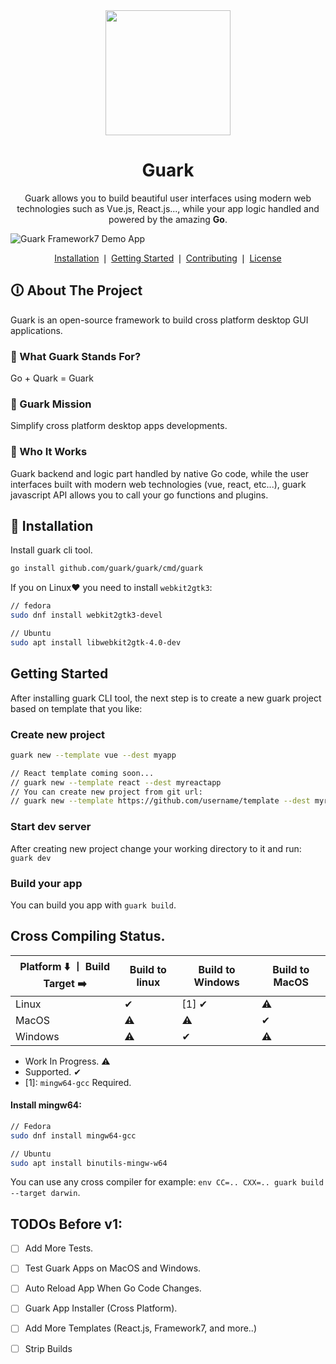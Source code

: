 <div align="center">
    <a href="https://github.com/guark/guark">
        <img src="https://raw.githubusercontent.com/MariaLetta/free-gophers-pack/master/characters/svg/51.svg" width="200">
    </a>
    <h1>Guark</h1>
    <p>Guark allows you to build beautiful user interfaces using modern web technologies such as Vue.js, React.js..., while your app logic handled and powered by the amazing <b>Go</b>.</p>
</div>

![Guark Framework7 Demo App](https://github.com/guark/guark/raw/master/testdata/demo.png)

<p align="center">
    <a href="#installation">Installation</a> ❘
    <a href="#getting-started">Getting Started</a> ❘
    <a href="#contributing">Contributing</a> ❘
    <a href="#license">License</a>
</p>


## 🛈 About The Project

Guark is an open-source framework to build cross platform desktop GUI applications.

### 📢 What Guark Stands For?
Go + Quark = Guark

### 🔮 Guark Mission
Simplify cross platform desktop apps developments.

### 🎸 Who It Works
Guark backend and logic part handled by native Go code, while the user interfaces built with modern web technologies (vue, react, etc...), guark javascript API allows you to call your go functions and plugins.


## 📜 Installation

Install guark cli tool.
```bash
go install github.com/guark/guark/cmd/guark
```

If you on Linux❤ you need to install `webkit2gtk3`:
```bash
// fedora
sudo dnf install webkit2gtk3-devel

// Ubuntu
sudo apt install libwebkit2gtk-4.0-dev
```

## Getting Started

After installing guark CLI tool, the next step is to create a new guark project based on template that you like:

### Create new project
```bash
guark new --template vue --dest myapp

// React template coming soon...
// guark new --template react --dest myreactapp
// You can create new project from git url:
// guark new --template https://github.com/username/template --dest myreactapp
``` 

### Start dev server
After creating new project change your working directory to it and run: `guark dev`

### Build your app
You can build you app with `guark build`.  


## Cross Compiling Status.

|   Platform  ⬇️  ⼁ Build Target ➡️ |  Build to linux | Build to Windows  | Build to MacOS  |
|---|---|---|---|
| Linux    |  ✔  | [1] ✔ |  ⚠  |
| MacOS    |  ⚠  |   ⚠   |  ✔  |
| Windows  |  ⚠  |   ✔   |  ⚠  |

- Work In Progress. ⚠
- Supported. ✔
- [1]: `mingw64-gcc` Required.


#### Install mingw64:
```bash
// Fedora
sudo dnf install mingw64-gcc

// Ubuntu
sudo apt install binutils-mingw-w64
```

You can use any cross compiler for example: `env CC=.. CXX=.. guark build --target darwin`.

## TODOs Before v1:

- [ ] Add More Tests.
- [ ] Test Guark Apps on MacOS and Windows.
- [ ] Auto Reload App When Go Code Changes.
- [ ] Guark App Installer (Cross Platform).
- [ ] Add More Templates (React.js, Framework7, and more..)
- [ ] Strip Builds


